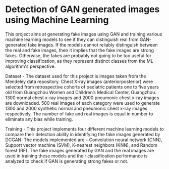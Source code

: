 # Detection of GAN generated images using Machine Learning

This project aims at generating fake images using GAN and training various machine learning models to see if they can distinguish real from GAN-generated fake images. If the models cannot reliably distinguish between the
real and fake images, then it implies that the fake images are strong fakes. Otherwise, the fakes are probably not going to be too useful for improving classification, as they represent distinct
classes from the ML algorithm's perspective.

Dataset - 
The dataset used for this project is images taken from the Mendeley data repository. Chest X-ray images (anteriorposterior) were selected from retrospective cohorts of pediatric patients one to five years old
from Guangzhou Women and Children’s Medical Center, Guangzhou. 1300 normal chest x-ray images and 2000 pneumonic chest x-ray images are downloaded. 500 real images of each category
were used to generate 1300 and 2000 synthetic normal and pneumonic chest x-ray images respectively. The number of fake and real images is equal in number to eliminate any bias while
training. 

Training -
This project implements four different machine learning models to compare their
detection ability in identifying the fake images generated by DCGAN. The models implemented
are – Convolution neural network (CNN), Support vector machine (SVM), K-nearest neighbors (KNN), and Random forest (RF). The
fake images generated by GAN and the real images are used in training these models and their
classification performance is analyzed to check if GAN is generating strong fakes or not. 
